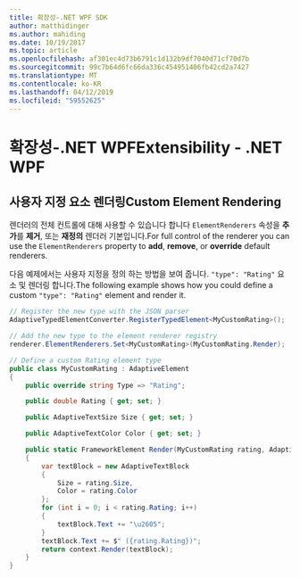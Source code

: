 ```yaml
---
title: 확장성-.NET WPF SDK
author: matthidinger
ms.author: mahiding
ms.date: 10/19/2017
ms.topic: article
ms.openlocfilehash: af301ec4d73b6791c1d132b9df7040d71cf70d7b
ms.sourcegitcommit: 99c7b64d6fc66da336c454951406fb42cd2a7427
ms.translationtype: MT
ms.contentlocale: ko-KR
ms.lasthandoff: 04/12/2019
ms.locfileid: "59552625"
---
```

# <a name="extensibility---net-wpf"></a><span data-ttu-id="f3c78-102">확장성-.NET WPF</span><span class="sxs-lookup"><span data-stu-id="f3c78-102">Extensibility - .NET WPF</span></span>

## <a name="custom-element-rendering"></a><span data-ttu-id="f3c78-103">사용자 지정 요소 렌더링</span><span class="sxs-lookup"><span data-stu-id="f3c78-103">Custom Element Rendering</span></span>

<span data-ttu-id="f3c78-104">렌더러의 전체 컨트롤에 대해 사용할 수 있습니다 합니다 `ElementRenderers` 속성을 **추가**를 **제거**, 또는 **재정의** 렌더러 기본입니다.</span><span class="sxs-lookup"><span data-stu-id="f3c78-104">For full control of the renderer you can use the `ElementRenderers` property to **add**, **remove**, or **override** default renderers.</span></span>

<span data-ttu-id="f3c78-105">다음 예제에서는 사용자 지정을 정의 하는 방법을 보여 줍니다. `"type": "Rating"` 요소 및 렌더링 합니다.</span><span class="sxs-lookup"><span data-stu-id="f3c78-105">The following example shows how you could define a custom `"type": "Rating"` element and render it.</span></span>

```csharp
// Register the new type with the JSON parser
AdaptiveTypedElementConverter.RegisterTypedElement<MyCustomRating>();

// Add the new type to the element renderer registry
renderer.ElementRenderers.Set<MyCustomRating>(MyCustomRating.Render);

// Define a custom Rating element type
public class MyCustomRating : AdaptiveElement
{
    public override string Type => "Rating";

    public double Rating { get; set; }

    public AdaptiveTextSize Size { get; set; }

    public AdaptiveTextColor Color { get; set; }

    public static FrameworkElement Render(MyCustomRating rating, AdaptiveRenderContext context)
    {
        var textBlock = new AdaptiveTextBlock
        {
            Size = rating.Size,
            Color = rating.Color
        };
        for (int i = 0; i < rating.Rating; i++)
        {
            textBlock.Text += "\u2605";
        }
        textBlock.Text += $" ({rating.Rating})";
        return context.Render(textBlock);
    }
}
```
